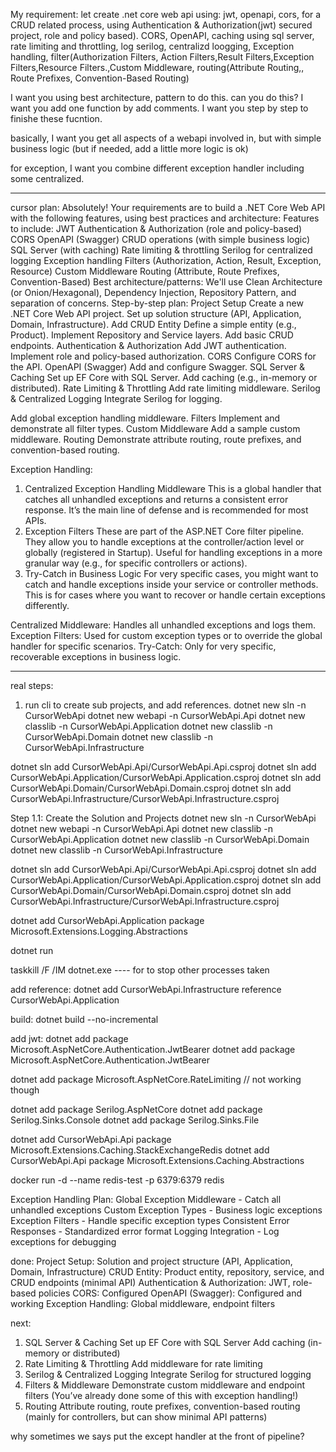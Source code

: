 My requirement:
let create .net core web api using: jwt, openapi, cors,  for a CRUD related process, using Authentication & Authorization(jwt) secured project, role and policy based). CORS, OpenAPI, caching using sql server, rate limiting and throttling, log serilog, centralizd loogging, Exception handling, filter(Authorization Filters, Action Filters,Result Filters,Exception Filters,Resource Filters.,Custom Middleware, routing(Attribute Routing,, Route Prefixes, Convention-Based Routing)

I want you using best architecture, pattern to do this.
can you do this? I want you add one function by add comments.
I want you step by step to finishe these fucntion.

basically, I want you get all aspects of a webapi involved in, but with simple business logic (but if needed, add a little more logic is ok)

for exception, I want you combine different exception handler including some centralized.

******************************************
cursor plan:
Absolutely! Your requirements are to build a .NET Core Web API with the following features, using best practices and architecture:
Features to include:
JWT Authentication & Authorization (role and policy-based)
CORS
OpenAPI (Swagger)
CRUD operations (with simple business logic)
SQL Server (with caching)
Rate limiting & throttling
Serilog for centralized logging
Exception handling
Filters (Authorization, Action, Result, Exception, Resource)
Custom Middleware
Routing (Attribute, Route Prefixes, Convention-Based)
Best architecture/patterns:
We'll use Clean Architecture (or Onion/Hexagonal), Dependency Injection, Repository Pattern, and separation of concerns.
Step-by-step plan:
Project Setup
Create a new .NET Core Web API project.
Set up solution structure (API, Application, Domain, Infrastructure).
Add CRUD Entity
Define a simple entity (e.g., Product).
Implement Repository and Service layers.
Add basic CRUD endpoints.
Authentication & Authorization
Add JWT authentication.
Implement role and policy-based authorization.
CORS
Configure CORS for the API.
OpenAPI (Swagger)
Add and configure Swagger.
SQL Server & Caching
Set up EF Core with SQL Server.
Add caching (e.g., in-memory or distributed).
Rate Limiting & Throttling
Add rate limiting middleware.
Serilog & Centralized Logging
Integrate Serilog for logging.

Add global exception handling middleware.
Filters
Implement and demonstrate all filter types.
Custom Middleware
Add a sample custom middleware.
Routing
Demonstrate attribute routing, route prefixes, and convention-based routing.

Exception Handling:
1. Centralized Exception Handling Middleware
This is a global handler that catches all unhandled exceptions and returns a consistent error response.
It’s the main line of defense and is recommended for most APIs.
2. Exception Filters
These are part of the ASP.NET Core filter pipeline.
They allow you to handle exceptions at the controller/action level or globally (registered in Startup).
Useful for handling exceptions in a more granular way (e.g., for specific controllers or actions).
3. Try-Catch in Business Logic
For very specific cases, you might want to catch and handle exceptions inside your service or controller methods.
This is for cases where you want to recover or handle certain exceptions differently.

Centralized Middleware: Handles all unhandled exceptions and logs them.
Exception Filters: Used for custom exception types or to override the global handler for specific scenarios.
Try-Catch: Only for very specific, recoverable exceptions in business logic.


******************************************
real steps:

1. run cli to create sub projects, and add references.
dotnet new sln -n CursorWebApi
dotnet new webapi -n CursorWebApi.Api
dotnet new classlib -n CursorWebApi.Application
dotnet new classlib -n CursorWebApi.Domain
dotnet new classlib -n CursorWebApi.Infrastructure

dotnet sln add CursorWebApi.Api/CursorWebApi.Api.csproj
dotnet sln add CursorWebApi.Application/CursorWebApi.Application.csproj
dotnet sln add CursorWebApi.Domain/CursorWebApi.Domain.csproj
dotnet sln add CursorWebApi.Infrastructure/CursorWebApi.Infrastructure.csproj

Step 1.1: Create the Solution and Projects
dotnet new sln -n CursorWebApi
dotnet new webapi -n CursorWebApi.Api
dotnet new classlib -n CursorWebApi.Application
dotnet new classlib -n CursorWebApi.Domain
dotnet new classlib -n CursorWebApi.Infrastructure

dotnet sln add CursorWebApi.Api/CursorWebApi.Api.csproj
dotnet sln add CursorWebApi.Application/CursorWebApi.Application.csproj
dotnet sln add CursorWebApi.Domain/CursorWebApi.Domain.csproj
dotnet sln add CursorWebApi.Infrastructure/CursorWebApi.Infrastructure.csproj

dotnet add CursorWebApi.Application package Microsoft.Extensions.Logging.Abstractions

dotnet run

 taskkill /F /IM dotnet.exe   ---- for to stop other processes taken

add reference:
dotnet add CursorWebApi.Infrastructure reference CursorWebApi.Application

build:
dotnet build --no-incremental


add jwt:
dotnet add package Microsoft.AspNetCore.Authentication.JwtBearer
dotnet add package Microsoft.AspNetCore.Authentication.JwtBearer

dotnet add package Microsoft.AspNetCore.RateLimiting // not working though

dotnet add package Serilog.AspNetCore
dotnet add package Serilog.Sinks.Console
dotnet add package Serilog.Sinks.File


dotnet add CursorWebApi.Api package Microsoft.Extensions.Caching.StackExchangeRedis
dotnet add CursorWebApi.Api package Microsoft.Extensions.Caching.Abstractions

docker run -d --name redis-test -p 6379:6379 redis



Exception Handling Plan:
Global Exception Middleware - Catch all unhandled exceptions
Custom Exception Types - Business logic exceptions
Exception Filters - Handle specific exception types
Consistent Error Responses - Standardized error format
Logging Integration - Log exceptions for debugging



done:
Project Setup: Solution and project structure (API, Application, Domain, Infrastructure)
CRUD Entity: Product entity, repository, service, and CRUD endpoints (minimal API)
Authentication & Authorization: JWT, role-based policies
CORS: Configured
OpenAPI (Swagger): Configured and working
Exception Handling: Global middleware, endpoint filters

next:
1. SQL Server & Caching
Set up EF Core with SQL Server
Add caching (in-memory or distributed)
2. Rate Limiting & Throttling
Add middleware for rate limiting
3. Serilog & Centralized Logging
Integrate Serilog for structured logging
4. Filters & Middleware
Demonstrate custom middleware and endpoint filters
(You’ve already done some of this with exception handling!)
5. Routing
Attribute routing, route prefixes, convention-based routing (mainly for controllers, but can show minimal API patterns)


why sometimes we says put the except handler at the front of pipeline?

